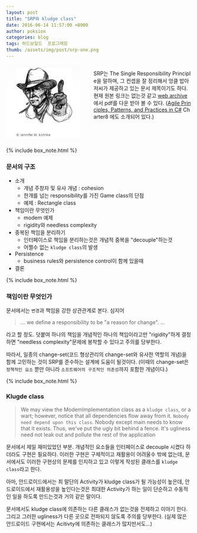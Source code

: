 ```yaml
---
layout: post
title: "SRP와 kludge class"
date: 2016-06-14 11:57:00 +0900
author: poksion
categories: blog
tags: 하드보일드  프로그래밍
thumb: /assets/img/post/srp-one.png
---
```

<div class="large-12 columns">
    <img src="/assets/img/post/srp-one.png" style="float: left; width: 201px; height: 200px; margin-right: 15px; margin-bottom: 10px;" />
    <p style="word-break: break-all;">
SRP는 The Single Responsibility Principle을 말하며, 그 컨셉을 잘 정리해서 엉클 밥아저씨가 제공하고 있는 문서 제목이기도 하다. 현재 원본 링크는 없는것 같고 <a href="https://web.archive.org/web/20150202200348/http://www.objectmentor.com/resources/articles/srp.pdf">web archive</a>에서 pdf를 다운 받아 볼 수 있다. (<a href="https://www.amazon.com/Agile-Principles-Patterns-Practices-C/dp/0131857258/ref=tmm_hrd_swatch_0?_encoding=UTF8&qid=&sr=">Agile Principles, Patterns, and Practices in C#</a> Charter8 에도 소개되어 있다.)
    </p>
</div>

{% include box_note.html %}

### 문서의 구조

 * 소개
     * 개념 주창자 및 유사 개념 : cohesion
     * 한개를 넘는 responsibility를 가진 Game class의 단점
     * 예제 : Rectangle class
 * 책임이란 무엇인가
     * modem 예제
     * rigidity와 needless complexity
 * 중복된 책임을 분리하기
     * 인터페이스로 책임을 분리하는것은 개념적 중복을 "decouple"하는것
     * 어쩔수 없는 ``kludge class``의 발생
 * Persistence
     * business rules와 persistence control이 함께 있을때
 * 결론

{% include box_note.html %}

### 책임이란 무엇인가

문서에서는 ``변경``과 책임을 강한 상관관계로 본다. 심지어

> ... we define a responsibility to be "a reason for change". ...

라고 할 정도. 덧붙여 하나의 책임을 개념적인 하나의 책임이라고만 "rigidity"하게 결정하면 "needless complexity"문제에 봉착할 수 있다고 주의를 당부한다.

따라서, 일종의 change-set(코드 형상관리의 change-set와 유사한 역할의 개념)을 함께 고민하는 것이 SRP를 준수하는 설계에 도움이 될것이다. (이때의 change-set은 ``정책적인 요소`` 뿐만 아니라 ``소프트웨어의 구조적인 의존성``까지 포함한 개념이다.)

{% include box_note.html %}

### Klugde class

> We may view the ModemImplementation class as a ``kludge class``, or a wart; however, notice that all dependencies flow away from it. ``Nobody need depend upon this class``. Nobody except main needs to know that it exists. Thus, we've put the ugly bit behind a fence. It's ugliness need not leak out and pollute the rest of the application

문서에서 제일 재미있었던 부분. 개념적인 요소들을 인터페이스로 decouple 시켰다 하더라도 구현은 필요하다. 이러한 구현은 구체적이고 재활용이 어려울수 밖에 없는데, 문서에서도 이러한 구현상의 문제를 인지하고 있고 이렇게 작성된 클래스를 ``kludge class``라고 한다.

아마, 안드로이드에서는 최 말단의 Activity가 kludge class가 될 가능성이 높은데, 안드로이드에서 재활용성을 높인다는것은 최대한 Activity가 하는 일이 단순하고 수동적인 일을 하도록 만드는것과 거의 같은 말이다.

문서에서도 kludge class에 의존하는 다른 클래스가 없는것을 전제하고 이야기 한다. 그리고 그러한 ugliness가 다른 곳으로 전파되지 않도록 주의를 당부한다. (실제 많은 안드로이드 구현에서는 Acitivty에 의존하는 클래스가 많지만서도...)

